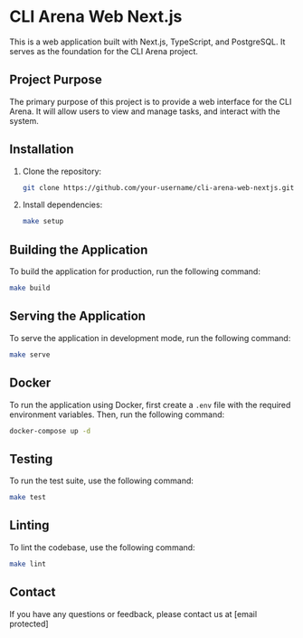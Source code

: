 # CLI Arena Web Next.js

This is a web application built with Next.js, TypeScript, and PostgreSQL. It serves as the foundation for the CLI Arena project.

## Project Purpose

The primary purpose of this project is to provide a web interface for the CLI Arena. It will allow users to view and manage tasks, and interact with the system.

## Installation

1.  Clone the repository:
    ```bash
    git clone https://github.com/your-username/cli-arena-web-nextjs.git
    ```
2.  Install dependencies:
    ```bash
    make setup
    ```

## Building the Application

To build the application for production, run the following command:

```bash
make build
```

## Serving the Application

To serve the application in development mode, run the following command:

```bash
make serve
```

## Docker

To run the application using Docker, first create a `.env` file with the required environment variables. Then, run the following command:

```bash
docker-compose up -d
```

## Testing

To run the test suite, use the following command:

```bash
make test
```

## Linting

To lint the codebase, use the following command:

```bash
make lint
```

## Contact

If you have any questions or feedback, please contact us at [email protected]
